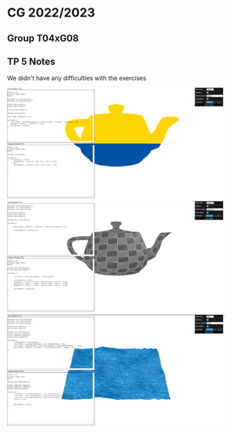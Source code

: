 # CG 2022/2023

## Group T04xG08

## TP 5 Notes

We didn't have any difficulties with the exercises

![Screenshot 1](tp5/screenshots/cg-t04g08-tp5-1.png)
![Screenshot 2](tp5/screenshots/cg-t04g08-tp5-2.png)
![Screenshot 3](tp5/screenshots/cg-t04g08-tp5-3.png)


